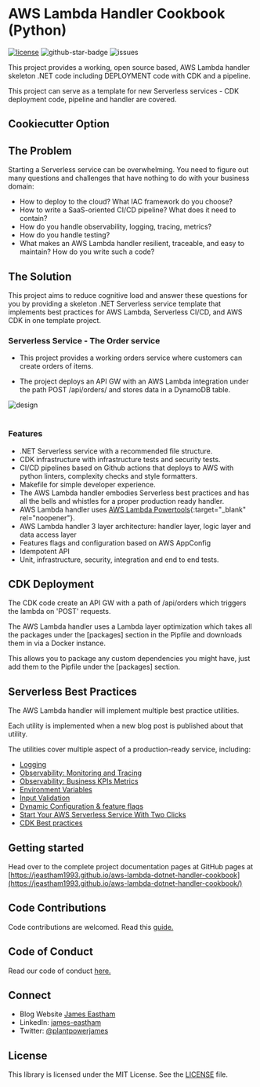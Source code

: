 
# AWS Lambda Handler Cookbook (Python)

[![license](https://img.shields.io/github/license/jeastham1993/aws-lambda-dotnet-handler-cookbook)](https://github.com/jeastham1993/aws-lambda-handler-dotnet-cookbook/blob/master/LICENSE)
![github-star-badge](https://img.shields.io/github/stars/jeastham1993/aws-lambda-dotnet-handler-cookbook.svg?style=social)
![issues](https://img.shields.io/github/issues/jeastham1993/aws-lambda-dotnet-handler-cookbook)

This project provides a working, open source based, AWS Lambda handler skeleton .NET code including DEPLOYMENT code with CDK and a pipeline.

This project can serve as a template for new Serverless services - CDK deployment code, pipeline and handler are covered.

## Cookiecutter Option

## **The Problem**

Starting a Serverless service can be overwhelming. You need to figure out many questions and challenges that have nothing to do with your business domain:

- How to deploy to the cloud? What IAC framework do you choose?
- How to write a SaaS-oriented CI/CD pipeline? What does it need to contain?
- How do you handle observability, logging, tracing, metrics?
- How do you handle testing?
- What makes an AWS Lambda handler resilient, traceable, and easy to maintain? How do you write such a code?


## **The Solution**

This project aims to reduce cognitive load and answer these questions for you by providing a skeleton .NET Serverless service template that implements best practices for AWS Lambda, Serverless CI/CD, and AWS CDK in one template project.

### Serverless Service - The Order service

- This project provides a working orders service where customers can create orders of items.

- The project deploys an API GW with an AWS Lambda integration under the path POST /api/orders/ and stores data in a DynamoDB table.

![design](https://github.com/jeastham1993/aws-lambda-dotnet-handler-cookbook/blob/main/docs/media/design.png?raw=true)
<br></br>

### **Features**

- .NET Serverless service with a recommended file structure.
- CDK infrastructure with infrastructure tests and security tests.
- CI/CD pipelines based on Github actions that deploys to AWS with python linters, complexity checks and style formatters.
- Makefile for simple developer experience.
- The AWS Lambda handler embodies Serverless best practices and has all the bells and whistles for a proper production ready handler.
- AWS Lambda handler uses [AWS Lambda Powertools](https://docs.powertools.aws.dev/lambda-dotnet/){:target="_blank" rel="noopener"}.
- AWS Lambda handler 3 layer architecture: handler layer, logic layer and data access layer
- Features flags and configuration based on AWS AppConfig
- Idempotent API
- Unit, infrastructure, security, integration and end to end tests.


## CDK Deployment
The CDK code create an API GW with a path of /api/orders which triggers the lambda on 'POST' requests.

The AWS Lambda handler uses a Lambda layer optimization which takes all the packages under the [packages] section in the Pipfile and downloads them in via a Docker instance.

This allows you to package any custom dependencies you might have, just add them to the Pipfile under the [packages] section.

## Serverless Best Practices
The AWS Lambda handler will implement multiple best practice utilities.

Each utility is implemented when a new blog post is published about that utility.

The utilities cover multiple aspect of a production-ready service, including:

- [Logging](https://www.ranthebuilder.cloud/post/aws-lambda-cookbook-elevate-your-handler-s-code-part-1-logging)
- [Observability: Monitoring and Tracing](https://www.ranthebuilder.cloud/post/aws-lambda-cookbook-elevate-your-handler-s-code-part-2-observability)
- [Observability: Business KPIs Metrics](https://www.ranthebuilder.cloud/post/aws-lambda-cookbook-elevate-your-handler-s-code-part-3-business-domain-observability)
- [Environment Variables](https://www.ranthebuilder.cloud/post/aws-lambda-cookbook-environment-variables)
- [Input Validation](https://www.ranthebuilder.cloud/post/aws-lambda-cookbook-elevate-your-handler-s-code-part-5-input-validation)
- [Dynamic Configuration & feature flags](https://www.ranthebuilder.cloud/post/aws-lambda-cookbook-part-6-feature-flags-configuration-best-practices)
- [Start Your AWS Serverless Service With Two Clicks](https://www.ranthebuilder.cloud/post/aws-lambda-cookbook-part-7-how-to-use-the-aws-lambda-cookbook-github-template-project)
- [CDK Best practices](https://github.com/jeastham1993/aws-lambda-dotnet-handler-cookbook)

## Getting started
Head over to the complete project documentation pages at GitHub pages at [https://jeastham1993.github.io/aws-lambda-dotnet-handler-cookbook](https://jeastham1993.github.io/aws-lambda-dotnet-handler-cookbook/)

## Code Contributions
Code contributions are welcomed. Read this [guide.](https://github.com/jeastham1993/aws-lambda-dotnet-handler-cookbook/blob/main/CONTRIBUTING.md)

## Code of Conduct
Read our code of conduct [here.](https://github.com/jeastham1993/aws-lambda-dotnet-handler-cookbook/blob/main/CODE_OF_CONDUCT.md)

## Connect
* Blog Website [James Eastham](https://jameseastham.com)
* LinkedIn: [james-eastham](https://www.linkedin.com/in/james-eastham/)
* Twitter: [@plantpowerjames](https://twitter.com/plantpowerjames)

## License
This library is licensed under the MIT License. See the [LICENSE](https://github.com/jeastham1993/aws-lambda-dotnet-handler-cookbook/blob/main/LICENSE) file.

